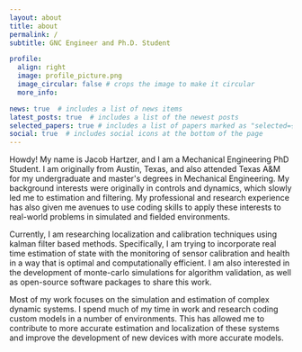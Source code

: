 ```yaml
---
layout: about
title: about
permalink: /
subtitle: GNC Engineer and Ph.D. Student

profile:
  align: right
  image: profile_picture.png
  image_circular: false # crops the image to make it circular
  more_info:

news: true  # includes a list of news items
latest_posts: true  # includes a list of the newest posts
selected_papers: true # includes a list of papers marked as "selected={true}"
social: true  # includes social icons at the bottom of the page
---
```


Howdy! My name is Jacob Hartzer, and I am a Mechanical Engineering PhD Student. I am originally from Austin, Texas, and also attended Texas A&M for my undergraduate and master's degrees in Mechanical Engineering. My background interests were originally in controls and dynamics, which slowly led me to estimation and filtering. My professional and research experience has also given me avenues to use coding skills to apply these interests to real-world problems in simulated and fielded environments.

Currently, I am researching localization and calibration techniques using kalman filter based methods. Specifically, I am trying to incorporate real time estimation of state with the monitoring of sensor calibration and health in a way that is optimal and computationally efficient. I am also interested in the development of monte-carlo simulations for algorithm validation, as well as open-source software packages to share this work.

Most of my work focuses on the simulation and estimation of complex dynamic systems. I spend much of my time in work and research coding custom models in a number of environments. This has allowed me to contribute to more accurate estimation and localization of these systems and improve the development of new devices with more accurate models. 